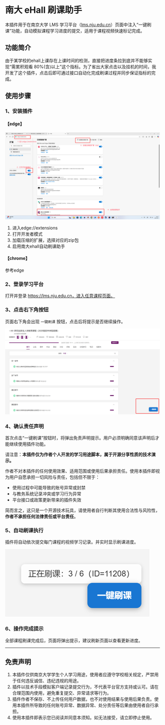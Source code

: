 # 南大 eHall 刷课助手

本插件用于在南京大学 LMS 学习平台（[lms.nju.edu.cn](https://lms.nju.edu.cn)）页面中注入“一键刷课”功能，自动模拟课程学习进度的提交，适用于课程视频快速标记完成。

## 功能简介

由于某学校的ehall上课存在上课时间的检测，直接把进度条拉到底并不能够实现“需累积观看 80%(含)以上”这个指标。为了省出大家点击以及挂机的时间，我开发了这个插件，点击后即可通过接口自动化完成刷课过程并同步保证指标的完成。


## 使用步骤

### 1、安装插件

#### 【edge】

![](imgs/edge.png)

1. 进入edge://extensions
2. 打开开发者模式
3. 加载压缩的扩展，选择对应的zip包
4. 启用南大ehall自动刷课助手

#### 【chrome】

参考edge

### 2、登录学习平台

 打开并登录 https://lms.nju.edu.cn，进入任意课程页面。

### 3、点击右下角按钮

 页面右下角会出现 `一键刷课` 按钮，点击后将提示是否继续操作。

![](imgs/一键刷课.png)

### 4、确认责任声明

首次点击“一键刷课”按钮时，将弹出免责声明提示。用户必须明确同意该声明后才能继续使用插件功能。

请注意：**本插件仅为作者个人开发的学习用途脚本，属于开源分享性质的技术演示。**

作者不对本插件的任何使用效果、适用范围或使用后果承担责任。使用本插件即视为用户自愿承担一切风险与责任，包括但不限于：

- 使用过程中可能导致的账号异常或封禁
- 与教务系统记录冲突或学习行为异常
- 平台接口或政策更新带来的插件失效

简而言之，这只是一个开源技术玩具，请使用者自行判断其使用合法性与风险性，**作者不承担任何法律责任或平台责任**。

### 5、自动刷课执行

 插件将自动依次提交每门课程的视频学习记录。并实时显示刷课进度。

![](imgs/正在刷课.png)

### 6、操作完成提示

 全部课程刷课完成后，页面将弹出提示，建议刷新页面以查看更新进度。

------

## 免责声明

1. 本插件仅供南京大学学生个人学习用途，使用者应遵守学校相关规定，严禁用于任何违反诚信、违纪违规的用途。
2. 插件以技术手段模拟客户端记录提交行为，不代表平台官方支持或认可。请在合理范围内使用，避免重复提交、异常请求等行为。
3. 插件作者不保存、不上传任何用户数据，也不对使用结果与使用后果负责。使用本插件所导致的任何账号异常、数据异常、处分责任等后果由使用者自行承担。
4. 使用本插件即表示您已阅读并同意本须知。如无法接受，请立即停止使用。
